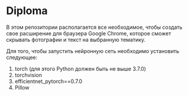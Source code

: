 # Diploma
В этом репозитории располагается все необходимое, чтобы создать свое расширение для браузера Google Chrome, которое сможет скрывать фотографии и текст на выбранную тематику.

Для того, чтобы запустить нейронную сеть необходимо установить следующее: 
1. torch (для этого Python должен быть не выше 3.7.0)
2. torchvision
3. efficientnet_pytorch==0.7.0
4. Pillow
